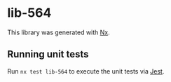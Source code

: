 # lib-564

This library was generated with [Nx](https://nx.dev).

## Running unit tests

Run `nx test lib-564` to execute the unit tests via [Jest](https://jestjs.io).
